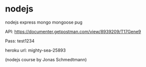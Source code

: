 # nodejs
nodejs express mongo mongoose pug


API: https://documenter.getpostman.com/view/8939209/T17Gene9

Pass: test1234




heroku url: mighty-sea-25893



(nodejs course by Jonas Schmedtmann)
